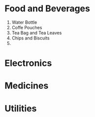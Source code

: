 # Food and Beverages 
1. Water Bottle
2. Coffe Pouches
3. Tea Bag and Tea Leaves
4. Chips and Biscuits
5. 

# Electronics


# Medicines


# Utilities
